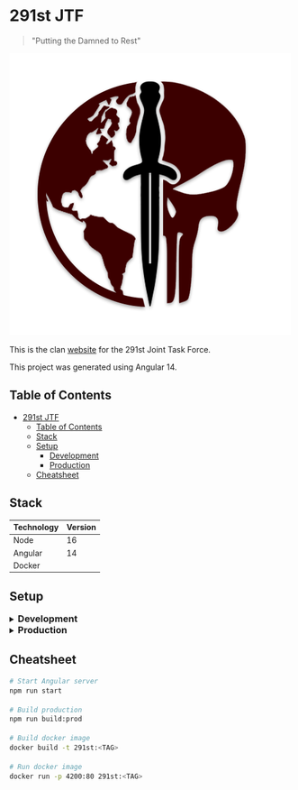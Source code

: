 # 291st JTF

> "Putting the Damned to Rest"

![Skull Sword and Globe Emblem](./src/assets/img/logo.png)

This is the clan [website](https://291st.ca) for the 291st Joint Task Force.

This project was generated using Angular 14.

## Table of Contents
- [291st JTF](#291st-jtf)
  - [Table of Contents](#table-of-contents)
  - [Stack](#stack)
  - [Setup](#setup)
    - [Development](#development)
	- [Production](#produciton)
  - [Cheatsheet](#cheatsheet)

## Stack
| Technology | Version |
|------------|---------|
| Node       | 16      |
| Angular    | 14      |
| Docker     |         |

## Setup
<details>
<summary>
  <h3 style="display: inline">Development</h3>
</summary>

#### Prerequisites
- [NodeJS](https://nodejs.org/en/)

#### Instructions
1. Install the dependencies: `npm install`
2. Start the Angular server: `npm run start`
3. Open [http://localhost:4200](http://localhost:4200)
</details>

<details>
<summary>
  <h3 style="display: inline">Production</h3>
</summary>

#### Prerequisites
- [Docker](https://docs.docker.com/install/)

#### Instructions
1. Build the docker image: `docker build -t 291st:<TAG> .`
2. Start the new image: `docker run -p 4200:80 291st:<TAG>`
3. Open [http://localhost:4200](http://localhost:4200)

</details>

## Cheatsheet
```bash
# Start Angular server
npm run start

# Build production
npm run build:prod

# Build docker image
docker build -t 291st:<TAG>

# Run docker image
docker run -p 4200:80 291st:<TAG>
```
